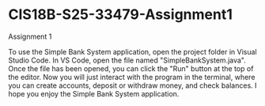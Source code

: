 # CIS18B-S25-33479-Assignment1
Assignment 1

To use the Simple Bank System application, open the project folder in Visual Studio Code. In VS Code, open the file named "SimpleBankSystem.java". Once the file has been opened, you can click the "Run" button at the top of the editor. Now you will just interact with the program in the terminal, where you can create accounts, deposit or withdraw money, and check balances. I hope you enjoy the Simple Bank System application.